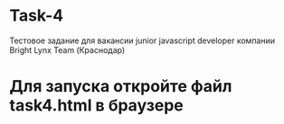 # Task-4
Тестовое задание для вакансии junior javascript developer компании Bright Lynx Team (Краснодар)
# Для запуска откройте файл task4.html в браузере
